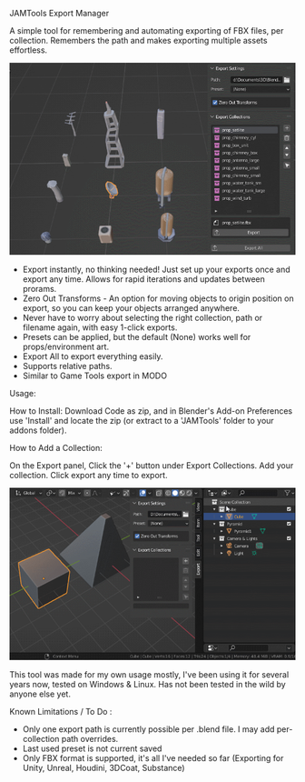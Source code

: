 JAMTools Export Manager

A simple tool for remembering and automating exporting of FBX files, per collection. Remembers the path and makes exporting multiple assets effortless. 
 
 ![Usage](demo/jam_export_tools_1.gif)

- Export instantly, no thinking needed! Just set up your exports once and export any time. Allows for rapid iterations and updates between prorams.
- Zero Out Transforms - An option for moving objects to origin position on export, so you can keep your objects arranged anywhere.
- Never have to worry about selecting the right collection, path or filename again, with easy 1-click exports. 
- Presets can be applied, but the default (None) works well for props/environment art.
- Export All to export everything easily.
- Supports relative paths.
- Similar to Game Tools export in MODO

Usage:

How to Install:
Download Code as zip, and in Blender's Add-on Preferences use 'Install' and locate the zip (or extract to a 'JAMTools' folder to your addons folder).

How to Add a Collection:

On the Export panel, Click the '+' button under Export Collections. Add your collection. Click export any time to export.

 ![Usage2](demo/jam_export_tools_2.gif)
 
 This tool was made for my own usage mostly, I've been using it for several years now, tested on Windows & Linux. Has not been tested in the wild by anyone else yet.
 
  Known Limitations / To Do : 
 
 - Only one export path is currently possible per .blend file. I may add per-collection path overrides.
 - Last used preset is not current saved
 - Only FBX format is supported, it's all I've needed so far (Exporting for Unity, Unreal, Houdini, 3DCoat, Substance)
 

